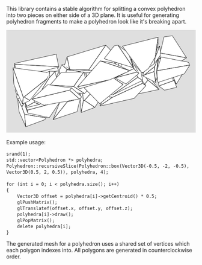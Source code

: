 This library contains a stable algorithm for splitting a convex polyhedron
into two pieces on either side of a 3D plane.  It is useful for generating
polyhedron fragments to make a polyhedron look like it's breaking apart.

![](https://github.com/evanw/polyfrag/raw/master/polyfrag.png)

Example usage:

    srand(1);
    std::vector<Polyhedron *> polyhedra;
    Polyhedron::recursiveSlice(Polyhedron::box(Vector3D(-0.5, -2, -0.5), Vector3D(0.5, 2, 0.5)), polyhedra, 4);

    for (int i = 0; i < polyhedra.size(); i++)
    {
        Vector3D offset = polyhedra[i]->getCentroid() * 0.5;
        glPushMatrix();
        glTranslatef(offset.x, offset.y, offset.z);
        polyhedra[i]->draw();
        glPopMatrix();
        delete polyhedra[i];
    }

The generated mesh for a polyhedron uses a shared set of vertices which each
polygon indexes into.  All polygons are generated in counterclockwise order.
